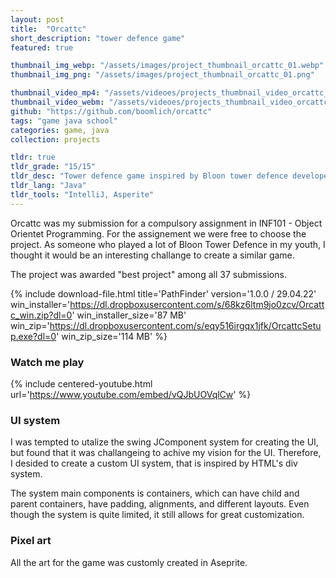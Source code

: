 ```yaml
---
layout: post
title:  "Orcattc"
short_description: "tower defence game"
featured: true

thumbnail_img_webp: "/assets/images/project_thumbnail_orcattc_01.webp"
thumbnail_img_png: "/assets/images/project_thumbnail_orcattc_01.png"

thumbnail_video_mp4: "/assets/videoes/projects_thumbnail_video_orcattc_01.mp4"
thumbnail_video_webm: "/assets/videoes/projects_thumbnail_video_orcattc_01.webm"
github: "https://github.com/boomlich/orcattc"
tags: "game java school"
categories: game, java
collection: projects

tldr: true
tldr_grade: "15/15"
tldr_desc: "Tower defence game inspired by Bloon tower defence developed as school mandatory assignment"
tldr_lang: "Java"
tldr_tools: "IntelliJ, Asperite"
---
```


Orcattc was my submission for a compulsory assignment in INF101 - Object Orientet Programming. For the assignement we were free to choose
the project. As someone who played a lot of Bloon Tower Defence in my youth, I thought it would be an interesting challange to create a similar
game. 

The project was awarded "best project" among all 37 submissions.

{% include download-file.html 
    title='PathFinder' version='1.0.0 / 29.04.22'
    win_installer='https://dl.dropboxusercontent.com/s/68kz6ltm9jo0zcv/Orcattc_win.zip?dl=0' win_installer_size='87 MB'
    win_zip='https://dl.dropboxusercontent.com/s/eqy516irgqx1jfk/OrcattcSetup.exe?dl=0' win_zip_size='114 MB'
%}

### Watch me play

{% include centered-youtube.html url='https://www.youtube.com/embed/vQJbUOVqlCw' %}

### UI system

I was tempted to utalize the swing JComponent system for creating the UI, but found that it was challangeing to achive my vision for the UI. Therefore, I desided to create a custom UI system, that is inspired by HTML's div system.

The system main components is containers, which can have child and parent containers, have padding, alignments, and different layouts. Even though the system is quite limited, it still allows for great customization.

### Pixel art 

All the art for the game was customly created in Aseprite.